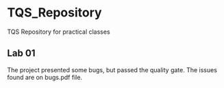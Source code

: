 # TQS_Repository
TQS Repository for practical classes

## Lab 01

The project presented some bugs, but passed the quality gate. The issues found are on bugs.pdf file.